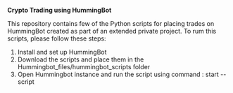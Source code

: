 **Crypto Trading using HummingBot**

This repository contains few of the Python scripts for placing trades on HummingBot created as part of an extended private project.
To rum this scripts, please follow these steps:
1) Install and set up HummingBot
2) Download the scripts and place them in the Hummingbot_files/hummingbot_scripts folder
3) Open Hummingbot instance and run the script using command :
   start --script <filename>
